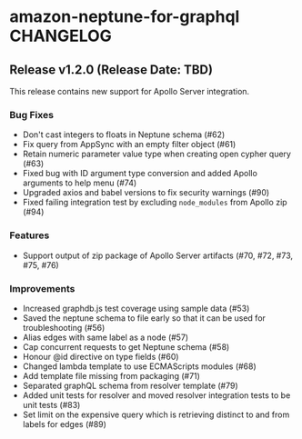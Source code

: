<!--
Copyright 2023 Amazon.com, Inc. or its affiliates. All Rights Reserved.
Licensed under the Apache License, Version 2.0 (the "License").
You may not use this file except in compliance with the License.
A copy of the License is located at

http://www.apache.org/licenses/LICENSE-2.0

or in the "license" file accompanying this file. This file is distributed
on an "AS IS" BASIS, WITHOUT WARRANTIES OR CONDITIONS OF ANY KIND, either
express or implied. See the License for the specific language governing
permissions and limitations under the License.
-->

# amazon-neptune-for-graphql CHANGELOG

## Release v1.2.0 (Release Date: TBD)

This release contains new support for Apollo Server integration.

### Bug Fixes

* Don't cast integers to floats in Neptune schema (#62)
* Fix query from AppSync with an empty filter object (#61)
* Retain numeric parameter value type when creating open cypher query (#63)
* Fixed bug with ID argument type conversion and added Apollo arguments to help menu (#74)
* Upgraded axios and babel versions to fix security warnings (#90)
* Fixed failing integration test by excluding `node_modules` from Apollo zip (#94)

### Features

* Support output of zip package of Apollo Server artifacts (#70, #72, #73, #75, #76)

### Improvements

* Increased graphdb.js test coverage using sample data (#53)
* Saved the neptune schema to file early so that it can be used for troubleshooting (#56)
* Alias edges with same label as a node (#57)
* Cap concurrent requests to get Neptune schema (#58)
* Honour @id directive on type fields (#60)
* Changed lambda template to use ECMAScripts modules (#68)
* Add template file missing from packaging (#71)
* Separated graphQL schema from resolver template (#79)
* Added unit tests for resolver and moved resolver integration tests to be unit tests (#83)
* Set limit on the expensive query which is retrieving distinct to and from labels for edges (#89)
